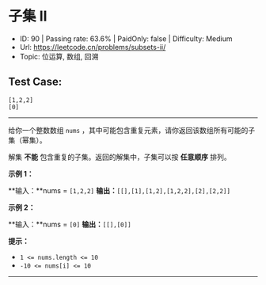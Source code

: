 # 子集 II

* ID: 90      | Passing rate: 63.6% | PaidOnly: false  | Difficulty: Medium
* Url: https://leetcode.cn/problems/subsets-ii/
* Topic: 位运算, 数组, 回溯

## Test Case:

```
[1,2,2]
[0]
```

---

给你一个整数数组 `nums`
，其中可能包含重复元素，请你返回该数组所有可能的子集（幂集）。

解集 **不能** 包含重复的子集。返回的解集中，子集可以按 **任意顺序** 排列。


**示例 1：**

**输入：**nums = `[1,2,2]`
**输出：**`[[],[1],[1,2],[1,2,2],[2],[2,2]]`

**示例 2：**

**输入：**nums = `[0]`
**输出：**`[[],[0]]`


**提示：**

* `1 <= nums.length <= 10`
* `-10 <= nums[i] <= 10`

---
